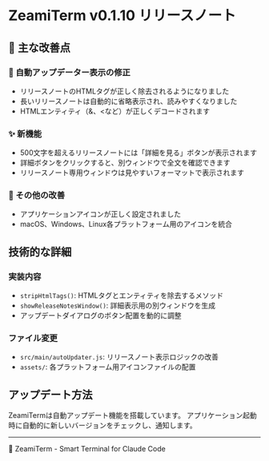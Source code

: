 # ZeamiTerm v0.1.10 リリースノート

## 🎉 主な改善点

### 🐛 自動アップデーター表示の修正
- リリースノートのHTMLタグが正しく除去されるようになりました
- 長いリリースノートは自動的に省略表示され、読みやすくなりました
- HTMLエンティティ（&amp;、&lt;など）が正しくデコードされます

### ✨ 新機能
- 500文字を超えるリリースノートには「詳細を見る」ボタンが表示されます
- 詳細ボタンをクリックすると、別ウィンドウで全文を確認できます
- リリースノート専用ウィンドウは見やすいフォーマットで表示されます

### 🎨 その他の改善
- アプリケーションアイコンが正しく設定されました
- macOS、Windows、Linux各プラットフォーム用のアイコンを統合

## 技術的な詳細

### 実装内容
- `stripHtmlTags()`: HTMLタグとエンティティを除去するメソッド
- `showReleaseNotesWindow()`: 詳細表示用の別ウィンドウを生成
- アップデートダイアログのボタン配置を動的に調整

### ファイル変更
- `src/main/autoUpdater.js`: リリースノート表示ロジックの改善
- `assets/`: 各プラットフォーム用アイコンファイルの配置

## アップデート方法
ZeamiTermは自動アップデート機能を搭載しています。
アプリケーション起動時に自動的に新しいバージョンをチェックし、通知します。

---
🚀 ZeamiTerm - Smart Terminal for Claude Code